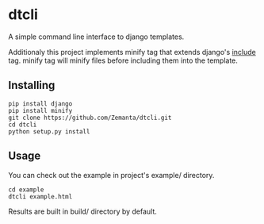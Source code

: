 dtcli
=====

A simple command line interface to django templates. 

Additionaly this project implements minify tag that extends django's [include](https://docs.djangoproject.com/en/dev/ref/templates/builtins/#include) tag. minify tag will minify files before including them into the template.

Installing
----------

    pip install django
    pip install minify
    git clone https://github.com/Zemanta/dtcli.git
    cd dtcli
    python setup.py install

Usage
-----

You can check out the example in project's example/ directory.

    cd example
    dtcli example.html

Results are built in build/ directory by default.


